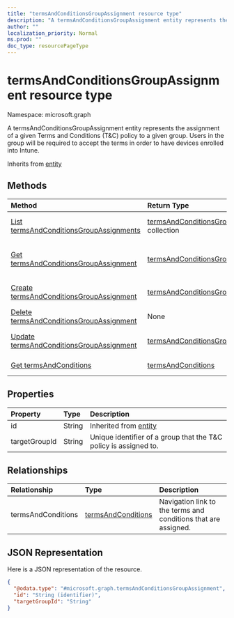 ```yaml
---
title: "termsAndConditionsGroupAssignment resource type"
description: "A termsAndConditionsGroupAssignment entity represents the assignment of a given Terms and Conditions (T&C) policy to a given group. Users in the group will be required to accept the terms in order to have devices enrolled into Intune."
author: ""
localization_priority: Normal
ms.prod: ""
doc_type: resourcePageType
---
```


# termsAndConditionsGroupAssignment resource type


Namespace: microsoft.graph

A termsAndConditionsGroupAssignment entity represents the assignment of a given Terms and Conditions (T&C) policy to a given group. Users in the group will be required to accept the terms in order to have devices enrolled into Intune.


Inherits from [entity](../resources/entity.md)

## Methods
|Method|Return Type|Description|
|:---|:---|:---|
|[List termsAndConditionsGroupAssignments](../api/termsandconditionsgroupassignment-list.md)|[termsAndConditionsGroupAssignment](../resources/termsandconditionsgroupassignment.md) collection|List properties and relationships of the [termsAndConditionsGroupAssignment](../resources/termsandconditionsgroupassignment.md) objects.|
|[Get termsAndConditionsGroupAssignment](../api/termsandconditionsgroupassignment-get.md)|[termsAndConditionsGroupAssignment](../resources/termsandconditionsgroupassignment.md)|Read properties and relationships of the [termsAndConditionsGroupAssignment](../resources/termsandconditionsgroupassignment.md) object.|
|[Create termsAndConditionsGroupAssignment](../api/termsandconditionsgroupassignment-create.md)|[termsAndConditionsGroupAssignment](../resources/termsandconditionsgroupassignment.md)|Create a new [termsAndConditionsGroupAssignment](../resources/termsandconditionsgroupassignment.md) object.|
|[Delete termsAndConditionsGroupAssignment](../api/termsandconditionsgroupassignment-delete.md)|None|Deletes a [termsAndConditionsGroupAssignment](../resources/termsandconditionsgroupassignment.md).|
|[Update termsAndConditionsGroupAssignment](../api/termsandconditionsgroupassignment-update.md)|[termsAndConditionsGroupAssignment](../resources/termsandconditionsgroupassignment.md)|Update the properties of a [termsAndConditionsGroupAssignment](../resources/termsandconditionsgroupassignment.md) object.|
|[Get termsAndConditions](../api/termsandconditions-get.md)|[termsAndConditions](../resources/termsandconditions.md)|Read properties and relationships of the [termsAndConditions](../resources/termsandconditions.md) object.|

## Properties
|Property|Type|Description|
|:---|:---|:---|
|id|String| Inherited from [entity](../resources/entity.md)|
|targetGroupId|String|Unique identifier of a group that the T&C policy is assigned to.|

## Relationships
|Relationship|Type|Description|
|:---|:---|:---|
|termsAndConditions|[termsAndConditions](../resources/termsandconditions.md)|Navigation link to the terms and conditions that are assigned.|

## JSON Representation
Here is a JSON representation of the resource.
<!-- {
  "blockType": "resource",
  "keyProperty": "id",
  "@odata.type": "microsoft.graph.termsAndConditionsGroupAssignment",
  "baseType": "microsoft.graph.entity",
  "openType": false
}
-->
``` json
{
  "@odata.type": "#microsoft.graph.termsAndConditionsGroupAssignment",
  "id": "String (identifier)",
  "targetGroupId": "String"
}
```

